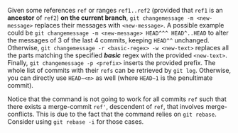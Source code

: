 Given some references ```ref``` or ranges ```ref1..ref2``` (provided that ```ref1``` is an <b>ancestor</b> of ```ref2```) <b>on the current branch</b>, ```git changemessage -m <new-message>``` replaces their messages with ```<new-message>```.
A possible example could be ```git changemessage -m <new-message> HEAD^^^ HEAD^..HEAD``` to alter the messages of 3 of the last 4 commits, keeping ```HEAD^^``` unchanged.
Otherwise, ```git changemessage -r <basic-regex> -w <new-text>``` replaces all the parts matching the specified <b><i>basic</i></b> regex with the provided ```<new-text>```.
Finally, ```git changemessage -p <prefix>``` inserts the provided prefix.
The whole list of commits with their ```refs``` can be retrieved by ```git log```. Otherwise, you can directly use ```HEAD~<n>``` as well (where ```HEAD~1``` is the penultimate commit).

Notice that the command is not going to work for all commits ```ref``` such that there exists a merge-commit ```ref'```, descendent of ```ref```, that involves merge-conflicts. This is due to the fact that the command relies on ```git rebase```.
Consider using ```git rebase -i``` for those cases.
